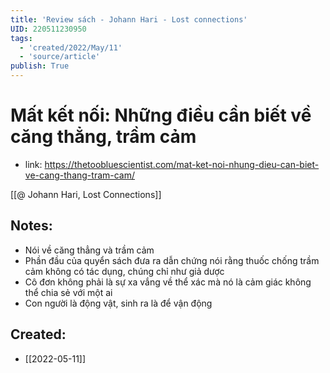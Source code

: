 ```yaml
---
title: 'Review sách - Johann Hari - Lost connections'
UID: 220511230950
tags:
  - 'created/2022/May/11'
  - 'source/article'
publish: True
---
```

# Mất kết nối: Những điều cần biết về căng thẳng, trầm cảm
- link: https://thetoobluescientist.com/mat-ket-noi-nhung-dieu-can-biet-ve-cang-thang-tram-cam/

[[@ Johann Hari, Lost Connections]]

## Notes:
- Nói về căng thẳng và trầm cảm
- Phần đầu của quyển sách đưa ra dẫn chứng nói rằng thuốc chống trầm cảm không có tác dụng, chúng chỉ như giả dược
- Cô đơn không phải là sự xa vắng về thể xác mà nó là cảm giác không thể chia sẻ với một ai
- Con người là động vật, sinh ra là để vận động




## Created:
- [[2022-05-11]]
